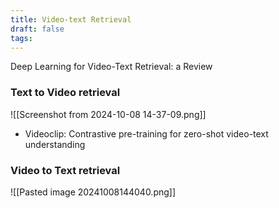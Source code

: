 ```yaml
---
title: Video-text Retrieval
draft: false
tags:
---
```


Deep Learning for Video-Text Retrieval: a Review
### Text to Video retrieval
![[Screenshot from 2024-10-08 14-37-09.png]]
- Videoclip: Contrastive pre-training for zero-shot video-text understanding
### Video to Text retrieval
![[Pasted image 20241008144040.png]]
